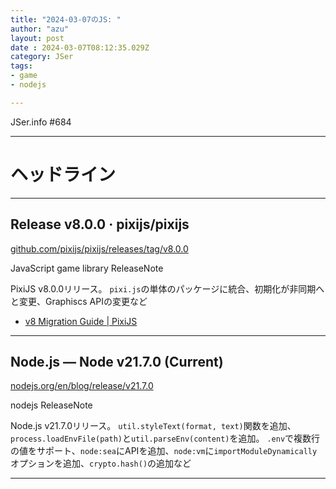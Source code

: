 ```yaml
---
title: "2024-03-07のJS: "
author: "azu"
layout: post
date : 2024-03-07T08:12:35.029Z
category: JSer
tags:
- game
- nodejs

---
```


JSer.info #684

----

<h1 class="site-genre">ヘッドライン</h1>

----

## Release v8.0.0 · pixijs/pixijs
[github.com/pixijs/pixijs/releases/tag/v8.0.0](https://github.com/pixijs/pixijs/releases/tag/v8.0.0 "Release v8.0.0 · pixijs/pixijs")
<p class="jser-tags jser-tag-icon"><span class="jser-tag">JavaScript</span> <span class="jser-tag">game</span> <span class="jser-tag">library</span> <span class="jser-tag">ReleaseNote</span></p>

PixiJS v8.0.0リリース。
`pixi.js`の単体のパッケージに統合、初期化が非同期へと変更、Graphiscs APIの変更など

- [v8 Migration Guide | PixiJS](https://pixijs.com/guides/migrations/v8 "v8 Migration Guide | PixiJS")

----

## Node.js — Node v21.7.0 (Current)
[nodejs.org/en/blog/release/v21.7.0](https://nodejs.org/en/blog/release/v21.7.0 "Node.js — Node v21.7.0 (Current)")
<p class="jser-tags jser-tag-icon"><span class="jser-tag">nodejs</span> <span class="jser-tag">ReleaseNote</span></p>

Node.js v21.7.0リリース。
`util.styleText(format, text)`関数を追加、`process.loadEnvFile(path)`と`util.parseEnv(content)`を追加。
`.env`で複数行の値をサポート、`node:sea`にAPIを追加、`node:vm`に`importModuleDynamically`オプションを追加、`crypto.hash()`の追加など


----
